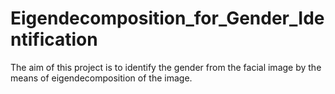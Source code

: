 # Eigendecomposition_for_Gender_Identification
The aim of this project is to identify the gender from the facial image by the means of eigendecomposition of the image.
